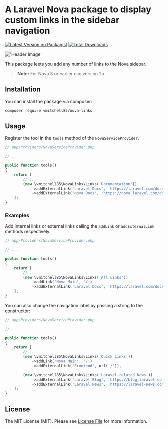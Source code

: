 # A Laravel Nova package to display custom links in the sidebar navigation

[![Latest Version on Packagist](https://img.shields.io/packagist/v/vmitchell85/nova-links.svg?style=flat-square)](https://packagist.org/packages/vmitchell85/nova-links)
[![Total Downloads](https://img.shields.io/packagist/dt/vmitchell85/nova-links.svg?style=flat-square)](https://packagist.org/packages/vmitchell85/nova-links)

!['Header Image'](https://banners.beyondco.de/Nova%20Links.png?theme=dark&packageManager=composer+require&packageName=vmitchell85%2Fnova-links&pattern=hexagons&style=style_2&description=Add+custom+links+to+your+Nova+sidebar&md=1&showWatermark=0&fontSize=100px&images=link)

This package leets you add any number of links to the Nova sidebar.

> **Note:** For Nova 3 or earlier use version 1.x

## Installation

You can install the package via composer:

```bash
composer require vmitchell85/nova-links
```

## Usage

Register the tool in the `tools` method of the `NovaServiceProvider`.

```php
// app/Providers/NovaServiceProvider.php

// ...

public function tools()
{
    return [
        // ...
        (new \vmitchell85\NovaLinks\Links('Documentation'))
            ->addExternalLink('Laravel Docs', 'https://laravel.com/docs')
            ->addExternalLink('Nova Docs', 'https://nova.laravel.com/docs')
    ];
}
```

### Examples

Add internal links or external links calling the `addLink` or `addExternalLink` methods respectively.

```php
// app/Providers/NovaServiceProvider.php

// ...

public function tools()
{
    return [
        // ...
        (new \vmitchell85\NovaLinks\Links('All Links'))
            ->addLink('Nova Main', '/')
            ->addExternalLink('Laravel Docs', 'https://laravel.com/docs'),
    ];
}
```

You can also change the navigation label by passing a string to the constructor:

```php
// app/Providers/NovaServiceProvider.php

// ...

public function tools()
{
    return [
        // ...
        (new \vmitchell85\NovaLinks\Links('Quick Links'))
            ->addLink('Nova Main', '/')
            ->addExternalLink('Frontend', url('/')),

        (new \vmitchell85\NovaLinks\Links('Laravel-related News'))
            ->addExternalLink('Laravel Blog', 'https://blog.laravel.com')
            ->addExternalLink('Laravel News', 'https://laravel-news.com'),
    ];
}
```

## License

The MIT License (MIT). Please see [License File](LICENSE.md) for more information.
